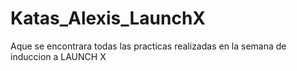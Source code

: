# Katas_Alexis_LaunchX

Aque se encontrara todas las practicas realizadas en la semana de induccion a LAUNCH X
